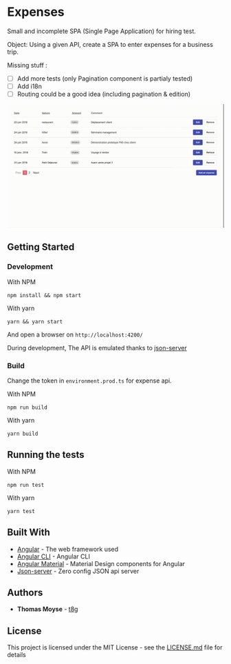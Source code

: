 # Expenses

Small and incomplete SPA (Single Page Application) for hiring test.

Object: Using a given API, create a SPA to enter expenses for a business trip.

Missing stuff :

- [ ] Add more tests (only Pagination component is partialy tested)
- [ ] Add i18n
- [ ] Routing could be a good idea (including pagination & edition)

![expenses](expenses.gif)

## Getting Started

### Development

With NPM

```
npm install && npm start
```

With yarn

```
yarn && yarn start
```

And open a browser on `http://localhost:4200/`

During development, The API is emulated thanks to [json-server](https://github.com/typicode/json-server)

### Build

Change the token in `environment.prod.ts` for expense api.

With NPM

```
npm run build
```

With yarn

```
yarn build
```

## Running the tests

With NPM

```
npm run test
```

With yarn

```
yarn test
```

## Built With

- [Angular](https://angular.io) - The web framework used
- [Angular CLI](ttps://cli.angular.io) - Angular CLI
- [Angular Material](https://material.angular.io) - Material Design components for Angular
- [Json-server](https://github.com/typicode/json-server) - Zero config JSON api server

## Authors

- **Thomas Moyse** - [t8g](https://github.com/t8g)

## License

This project is licensed under the MIT License - see the [LICENSE.md](LICENSE.md) file for details
